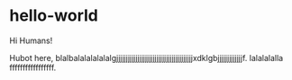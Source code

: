 hello-world
===========

Hi Humans!

Hubot here, blalbalalalalalalgjjjjjjjjjjjjjjjjjjjjjjjjjjjjjjjjjjjjjjjjxdklgbjjjjjjjjjjjjjf.
lalalalalla             fffffffffffffffff.
